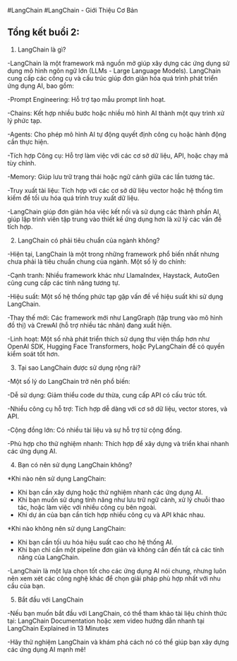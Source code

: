 #LangChain
#LangChain - Giới Thiệu Cơ Bản
## Tổng kết buổi 2:

1. LangChain là gì?

-LangChain là một framework mã nguồn mở giúp xây dựng các ứng dụng sử dụng mô hình ngôn ngữ lớn (LLMs - Large Language Models). LangChain cung cấp các công cụ và cấu trúc giúp đơn giản hóa quá trình phát triển ứng dụng AI, bao gồm:

-Prompt Engineering: Hỗ trợ tạo mẫu prompt linh hoạt.

-Chains: Kết hợp nhiều bước hoặc nhiều mô hình AI thành một quy trình xử lý phức tạp.

-Agents: Cho phép mô hình AI tự động quyết định công cụ hoặc hành động cần thực hiện.

-Tích hợp Công cụ: Hỗ trợ làm việc với các cơ sở dữ liệu, API, hoặc chạy mã tùy chỉnh.

-Memory: Giúp lưu trữ trạng thái hoặc ngữ cảnh giữa các lần tương tác.

-Truy xuất tài liệu: Tích hợp với các cơ sở dữ liệu vector hoặc hệ thống tìm kiếm để tối ưu hóa quá trình truy xuất dữ liệu.

-LangChain giúp đơn giản hóa việc kết nối và sử dụng các thành phần AI, giúp lập trình viên tập trung vào thiết kế ứng dụng hơn là xử lý các vấn đề tích hợp.

2. LangChain có phải tiêu chuẩn của ngành không?

-Hiện tại, LangChain là một trong những framework phổ biến nhất nhưng chưa phải là tiêu chuẩn chung của ngành. Một số lý do chính:

-Cạnh tranh: Nhiều framework khác như LlamaIndex, Haystack, AutoGen cũng cung cấp các tính năng tương tự.

-Hiệu suất: Một số hệ thống phức tạp gặp vấn đề về hiệu suất khi sử dụng LangChain.

-Thay thế mới: Các framework mới như LangGraph (tập trung vào mô hình đồ thị) và CrewAI (hỗ trợ nhiều tác nhân) đang xuất hiện.

-Linh hoạt: Một số nhà phát triển thích sử dụng thư viện thấp hơn như OpenAI SDK, Hugging Face Transformers, hoặc PyLangChain để có quyền kiểm soát tốt hơn.

3. Tại sao LangChain được sử dụng rộng rãi?

-Một số lý do LangChain trở nên phổ biến:

-Dễ sử dụng: Giảm thiểu code dư thừa, cung cấp API có cấu trúc tốt.

-Nhiều công cụ hỗ trợ: Tích hợp dễ dàng với cơ sở dữ liệu, vector stores, và API.

-Cộng đồng lớn: Có nhiều tài liệu và sự hỗ trợ từ cộng đồng.

-Phù hợp cho thử nghiệm nhanh: Thích hợp để xây dựng và triển khai nhanh các ứng dụng AI.

4. Bạn có nên sử dụng LangChain không?

*Khi nào nên sử dụng LangChain:

+ Khi bạn cần xây dựng hoặc thử nghiệm nhanh các ứng dụng AI.
+ Khi bạn muốn sử dụng tính năng như lưu trữ ngữ cảnh, xử lý chuỗi thao tác, hoặc làm việc với nhiều công cụ bên ngoài.
+ Khi dự án của bạn cần tích hợp nhiều công cụ và API khác nhau.

*Khi nào không nên sử dụng LangChain:

+ Khi bạn cần tối ưu hóa hiệu suất cao cho hệ thống AI.
+ Khi bạn chỉ cần một pipeline đơn giản và không cần đến tất cả các tính năng của LangChain.

-LangChain là một lựa chọn tốt cho các ứng dụng AI nói chung, nhưng luôn nên xem xét các công nghệ khác để chọn giải pháp phù hợp nhất với nhu cầu của bạn.

5. Bắt đầu với LangChain

-Nếu bạn muốn bắt đầu với LangChain, có thể tham khảo tài liệu chính thức tại: LangChain Documentation hoặc xem video hướng dẫn nhanh tại LangChain Explained in 13 Minutes

-Hãy thử nghiệm LangChain và khám phá cách nó có thể giúp bạn xây dựng các ứng dụng AI mạnh mẽ!





